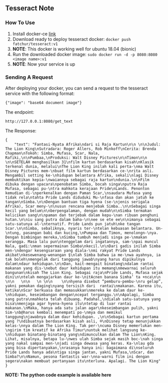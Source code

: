 ## Tesseract Note

### How To Use
1. Install docker-ce [link](https://docs.docker.com/install/linux/docker-ce/ubuntu/)
2. Download ready to deploy tesseract docker: `docker push fatchur/tesseract:v1`
3. **NOTE**: This docker is working well for ubuntu 18.04 (bionic)
4. Run the downloaded docker image: `sudo docker run -d -p 8080:8080 <image name>:v1`
5. **NOTE**: Now your service is up

### Sending A Request
After deploying your docker, you can send a request to the tesseract service with the following format:
```
{"image": "base64 document image"}
```
The endpoint:
```
http://127.0.0.1:8080/get_text
```

The Response:
```
{
    "text": "Fantasi-Nyata Afrika\ndari si Raja Kartun\n\n \n\nJudul: The Lion King\nSutradara: Roger Allers, Rob Minkoff\nCerita: Brenda Chapman\nTokoh: Simba, Mufasa, Scar, Nala, Rafiki,\n\nPumbaa,\nProduksi: Walt Disney Pictures\n\nTimon\n\n \n\nSETELAH menghasilkan 31\nfilm kartun berdasarkan kisah\nKlasik terkenal dunia, melalui\nThe Lion King inilah kali perta-\nma Walt Disney Pictures mem-\nbuat film kartun berdasarkan ce-\nrita asli. Mengambil setting ke-\nhidupan belantara Afrika, sekali\nlagi Disney membuktikan kepia-\nwaiannya sebagai raja kartun\ndunia.\n\nFilm dibuka dengan upacara\npenobatan Simba, bocah singa\nputra Raja Mufasa, sebagai pu-\ntra mahkota kerajaan Pride\nLands. Penonton kemudian di-\nperkenalkan dengan Paman Scar,\nsaudara Mufasa yang tidak rela\ntahta Pride Lands diduduki Mu-\nfasa dan akan jatuh ke tangan\nSimba.\n\nDengan bantuan tiga hyena (se-\njenis serigala Afrika), Scar meny-\n\nusun rencana menjebak Simba..\n\nSebagai singa kecil yang belum\n\nberpengalaman, dengan mudah\n\nSimba termakan kelicikan sang\n\npaman dan terjebak dalam kepu-\nan ribuan penghuni hutan.\n\niu sang putra dalam baha-\n\nee se ete ee\n\nimanya sebagai satu-satunya al-\nternatif. Pride Lands pun jatuh\nke tangan Scar.\n\nSimba, sebaliknya, nyaris ter-\ntelan kebuasan belantara. Un-\ntung, pasangan babi dan kucing,\nPumpaa dan Timon, menolongn-\nya. Dengan bimbingan mereka,\nSimba tumbuh menjadi singa pe-\nmakan serangga. Masa lalu pun\ntenggelam dari ingatannya, sam-\npai muncul Nala, gadi:\nman sepermainan Simba\nkecil.\n\nDari gadis inilah Simba men-\ndengar kesengsaraan yang diala-\nmi rakyat Pride Lands akibat\nkesewenang-wenangan §\nlah Simba bahwa ia me-\nwa ayahnya, ia tak boleh\nmengelak dari tanggung jawab\nyang harus dipikulnya dalam\ndaur kehidupan.\n\nDan, kait-mengait binatang\ndalam rantai makanan yang dis-\nebut daur kehidupan itu memang\nmewarnai seluruh bangunan\nkisah The Lion King. Sebagai raja\nPride Lands, Mufasa sejak dini\n\ntelah mengajarkan daur ke-\nitAcnen banana Simha’ ta +nca\n\n \n\n   \n\n   \n \n\n    \n\nhyena disebut “pemburu-pembu-\nru gelap”, yakni pemakan daging\nyang tersisih dari  rantai\nmakanan. Karena itu, ketika\nScar berkuasa dan memasukkan\nmereka ke dalam daur ke-\nhidupan, keseimbangan dengan\ncepat terganggu.\n\nApalagi, Simba sang putra\nmahkota telah dibuang. Padahal,\ndialah satu-satunya yang bisa\nmenjaga agar hyena-hyena itu\ntetap di luar rantai makanan.\nMaka, hanya ada satu jalan agar\nkeseimbangan pulih, yakni Sim-\nb@harus kembali menempati po-\nmya dan memikul tanggung\njawabnya dalam daur kehidupan. ,\n\nSebagai kartun pertama yang ?\ndibuatnya berdasarkan kisah asli, ®\nDisney tetap menunjukkan kelas-\nnya dalam The Lion King. Tak per-\ncuma Disney memerlukan men-\ngirim tim kreatif ke Afrika Timur\nuntuk melihat langsung ke-\nhidupan binatang-binatang yang\ndimunculkan dalam The Lion\nKing. Lihat, misalnya, betapa lu-\nwes ulah Simba sejak masih boc-\nah singa yang nakal sampai men-\njadi singa dewasa yang keras. Ka-\nlau gda yang bisa dipertanyakan,\nrasanya hanya ini: bagaimana di\nseluruh Pride Lands hanya ada\ntiga singa jantan, yakni Mufasa,\nScar, dan Simba?\n\nNamun, pesona fantastis war-\nna-warni film ini dengan segera\nakan membuat pertanyaan itu\nterluna. Apalagi. The Lion King"
}
```

**NOTE: The python code example is available here**
